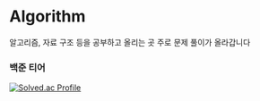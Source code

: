 # Algorithm

알고리즘, 자료 구조 등을 공부하고 올리는 곳
주로 문제 풀이가 올라갑니다


### 백준 티어
[![Solved.ac Profile](http://mazassumnida.wtf/api/v2/generate_badge?boj=eui20n)](https://solved.ac/eui20n)
